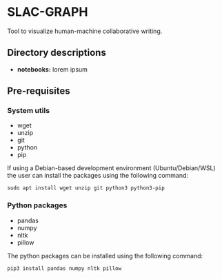 # SLAC-GRAPH
Tool to visualize human-machine collaborative writing.

## Directory descriptions
- **notebooks:** lorem ipsum

## Pre-requisites

### System utils
- wget
- unzip
- git
- python
- pip

If using a Debian-based development environment (Ubuntu/Debian/WSL) the user can install the packages using the following command:

`sudo apt install wget unzip git python3 python3-pip`

### Python packages
- pandas
- numpy
- nltk
- pillow

The python packages can be installed using the following command:

`pip3 install pandas numpy nltk pillow`
